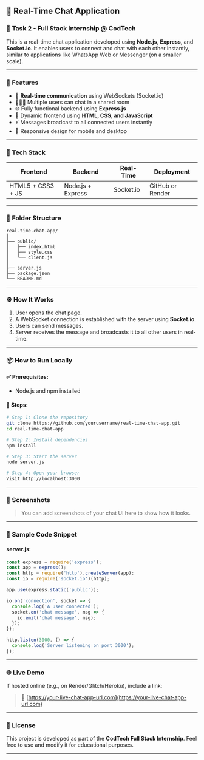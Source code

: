 ## 💬 Real-Time Chat Application


### 📌 **Task 2 - Full Stack Internship @ CodTech**

This is a real-time chat application developed using **Node.js**, **Express**, and **Socket.io**. It enables users to connect and chat with each other instantly, similar to applications like WhatsApp Web or Messenger (on a smaller scale).

---

### 🚀 Features

* 🔁 **Real-time communication** using WebSockets (Socket.io)
* 🧑‍🤝‍🧑 Multiple users can chat in a shared room
* 🌐 Fully functional backend using **Express.js**
* 💬 Dynamic frontend using **HTML, CSS, and JavaScript**
* ⚡ Messages broadcast to all connected users instantly
* 📱 Responsive design for mobile and desktop

---

### 🧰 Tech Stack

| Frontend          | Backend           | Real-Time | Deployment       |
| ----------------- | ----------------- | --------- | ---------------- |
| HTML5 + CSS3 + JS | Node.js + Express | Socket.io | GitHub or Render |

---

### 📁 Folder Structure

```
real-time-chat-app/
│
├── public/
│   ├── index.html
│   ├── style.css
│   └── client.js
│
├── server.js
├── package.json
└── README.md
```

---

### ⚙️ How It Works

1. User opens the chat page.
2. A WebSocket connection is established with the server using **Socket.io**.
3. Users can send messages.
4. Server receives the message and broadcasts it to all other users in real-time.

---

### 📦 How to Run Locally

#### ✅ Prerequisites:

* Node.js and npm installed

#### 🧪 Steps:

```bash
# Step 1: Clone the repository
git clone https://github.com/yourusername/real-time-chat-app.git
cd real-time-chat-app

# Step 2: Install dependencies
npm install

# Step 3: Start the server
node server.js

# Step 4: Open your browser
Visit http://localhost:3000
```

---

### 📸 Screenshots

> You can add screenshots of your chat UI here to show how it looks.

---

### 📝 Sample Code Snippet

#### server.js:

```javascript
const express = require('express');
const app = express();
const http = require('http').createServer(app);
const io = require('socket.io')(http);

app.use(express.static('public'));

io.on('connection', socket => {
  console.log('A user connected');
  socket.on('chat message', msg => {
    io.emit('chat message', msg);
  });
});

http.listen(3000, () => {
  console.log('Server listening on port 3000');
});
```

---

### 🌐 Live Demo

If hosted online (e.g., on Render/Glitch/Heroku), include a link:

> 🔗 [https://your-live-chat-app-url.com](https://your-live-chat-app-url.com)

---

### 📜 License

This project is developed as part of the **CodTech Full Stack Internship**. Feel free to use and modify it for educational purposes.

---

